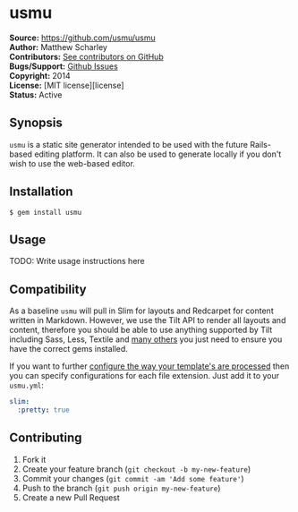 # usmu

**Source:** https://github.com/usmu/usmu  
**Author:** Matthew Scharley  
**Contributors:** [See contributors on GitHub][gh-contrib]  
**Bugs/Support:** [Github Issues][gh-issues]  
**Copyright:** 2014  
**License:** [MIT license][license]  
**Status:** Active

## Synopsis

`usmu` is a static site generator intended to be used with the future Rails-based editing platform. It can also be used
to generate locally if you don't wish to use the web-based editor.

## Installation

    $ gem install usmu

## Usage

TODO: Write usage instructions here

## Compatibility

As a baseline `usmu` will pull in Slim for layouts and Redcarpet for content written in Markdown. However, we use the
Tilt API to render all layouts and content, therefore you should be able to use anything supported by Tilt including
Sass, Less, Textile and [many others][tilt-support] you just need to ensure you have the correct gems installed.

If you want to further [configure the way your template's are processed][template-options] then you can specify 
configurations for each file extension. Just add it to your `usmu.yml`:

```yaml
slim:
  :pretty: true
```

## Contributing

1. Fork it
2. Create your feature branch (`git checkout -b my-new-feature`)
3. Commit your changes (`git commit -am 'Add some feature'`)
4. Push to the branch (`git push origin my-new-feature`)
5. Create a new Pull Request

  [gh-contrib]: https://github.com/usmu/usmu/graphs/contributors
  [gh-issues]: https://github.com/usmu/usmu/issues
  [tilt-support]: https://github.com/rtomayko/tilt/blob/master/README.md
  [template-options]: https://github.com/rtomayko/tilt/blob/master/docs/TEMPLATES.md
